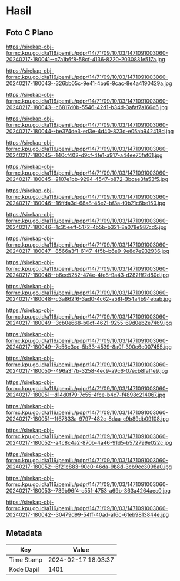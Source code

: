 # Hasil

## Foto C Plano

https://sirekap-obj-formc.kpu.go.id/a116/pemilu/pdpr/14/71/09/10/03/1471091003060-20240217-180041--c7a1b6f8-58cf-4136-8220-2030831e517a.jpg

https://sirekap-obj-formc.kpu.go.id/a116/pemilu/pdpr/14/71/09/10/03/1471091003060-20240217-180043--326bb05c-9e41-4ba6-9cac-8e4a4190429a.jpg

https://sirekap-obj-formc.kpu.go.id/a116/pemilu/pdpr/14/71/09/10/03/1471091003060-20240217-180043--c6817d0b-5546-42d1-b34d-3afaf7a166d6.jpg

https://sirekap-obj-formc.kpu.go.id/a116/pemilu/pdpr/14/71/09/10/03/1471091003060-20240217-180044--be374de3-ed3e-4d40-823d-e05ab942418d.jpg

https://sirekap-obj-formc.kpu.go.id/a116/pemilu/pdpr/14/71/09/10/03/1471091003060-20240217-180045--140cf402-d9cf-4fe1-a917-a44ee75fef61.jpg

https://sirekap-obj-formc.kpu.go.id/a116/pemilu/pdpr/14/71/09/10/03/1471091003060-20240217-180045--2107e1bb-9294-4547-b872-3bcae3fa53f5.jpg

https://sirekap-obj-formc.kpu.go.id/a116/pemilu/pdpr/14/71/09/10/03/1471091003060-20240217-180046--16ffda3d-68a8-45e2-bf3a-f0b21c6be150.jpg

https://sirekap-obj-formc.kpu.go.id/a116/pemilu/pdpr/14/71/09/10/03/1471091003060-20240217-180046--1c35eeff-5172-4b5b-b321-8a078e987cd5.jpg

https://sirekap-obj-formc.kpu.go.id/a116/pemilu/pdpr/14/71/09/10/03/1471091003060-20240217-180047--8566a3f1-6147-4f5b-b6e9-9e8d7e932936.jpg

https://sirekap-obj-formc.kpu.go.id/a116/pemilu/pdpr/14/71/09/10/03/1471091003060-20240217-180048--b6ee5252-474e-4fe8-9a43-d282fff2d80d.jpg

https://sirekap-obj-formc.kpu.go.id/a116/pemilu/pdpr/14/71/09/10/03/1471091003060-20240217-180048--c3a862f6-3ad0-4c62-a58f-954a4b94ebab.jpg

https://sirekap-obj-formc.kpu.go.id/a116/pemilu/pdpr/14/71/09/10/03/1471091003060-20240217-180049--3cb0e668-b0cf-4621-9255-69d0eb2e7469.jpg

https://sirekap-obj-formc.kpu.go.id/a116/pemilu/pdpr/14/71/09/10/03/1471091003060-20240217-180049--7c56c3ed-5b33-4539-8a0f-390c6e007455.jpg

https://sirekap-obj-formc.kpu.go.id/a116/pemilu/pdpr/14/71/09/10/03/1471091003060-20240217-180050--496a3f7b-3258-4ec9-a9c6-07ecb8faf1e9.jpg

https://sirekap-obj-formc.kpu.go.id/a116/pemilu/pdpr/14/71/09/10/03/1471091003060-20240217-180051--d14d0f79-7c55-4fce-b4c7-f4898c214067.jpg

https://sirekap-obj-formc.kpu.go.id/a116/pemilu/pdpr/14/71/09/10/03/1471091003060-20240217-180051--1f67833a-9797-482c-8daa-c9b89db09108.jpg

https://sirekap-obj-formc.kpu.go.id/a116/pemilu/pdpr/14/71/09/10/03/1471091003060-20240217-180052--a4c8c4a2-870b-4a46-91d5-b572799e022c.jpg

https://sirekap-obj-formc.kpu.go.id/a116/pemilu/pdpr/14/71/09/10/03/1471091003060-20240217-180052--6f21c883-90c0-46da-9b8d-3cb9ec3098a0.jpg

https://sirekap-obj-formc.kpu.go.id/a116/pemilu/pdpr/14/71/09/10/03/1471091003060-20240217-180053--739b96f4-c55f-4753-a69b-363a4264aec0.jpg

https://sirekap-obj-formc.kpu.go.id/a116/pemilu/pdpr/14/71/09/10/03/1471091003060-20240217-180042--30479d99-54ff-40ad-a16c-61eb9813844e.jpg


## Metadata

| Key        | Value               |
| ---------- | ------------------- |
| Time Stamp | 2024-02-17 18:03:37 |
| Kode Dapil | 1401                |



